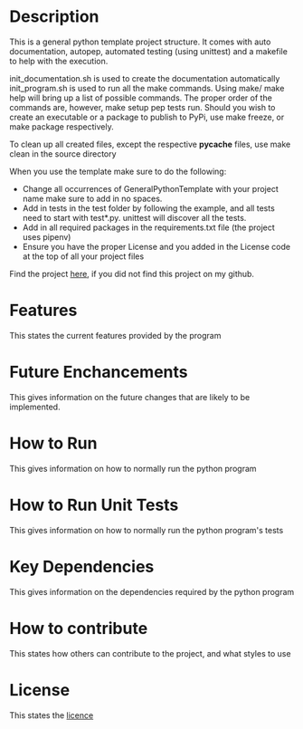 # Description
This is a general python template project structure. It comes with auto
documentation, autopep, automated testing (using unittest) and a makefile
to help with the execution.

init_documentation.sh is used to create the documentation automatically
init_program.sh is used to run all the make commands. Using make/ make help
will bring up a list of possible commands. The proper order of the commands are,
however, make setup pep tests run. Should you wish to create an executable
or a package to publish to PyPi, use make freeze, or make package respectively.

To clean up all created files, except the respective __pycache__ files, use
make clean in the source directory

When you use the template make sure to do the following:
 - Change all occurrences of GeneralPythonTemplate with your project name
    make sure to add in no spaces.
 - Add in tests in the test folder by following the example, and all tests
    need to start with test*.py. unittest will discover all the tests.
 - Add in all required packages in the requirements.txt file (the project
    uses pipenv)
 - Ensure you have the proper License and you added in the License code at the
    top of all your project files

Find the project [here](github.com/BenrickSmit/GeneralPythonTemplate]), if you did not find this project on my github.

# Features
This states the current features provided by the program

# Future Enchancements
This gives information on the future changes that are likely to be implemented.

# How to Run
This gives information on how to normally run the python program

# How to Run Unit Tests
This gives information on how to normally run the python program's tests

# Key Dependencies
This gives information on the dependencies required by the python program

# How to contribute
This states how others can contribute to the project, and what styles to use

# License
This states the [licence](LICENSE)

